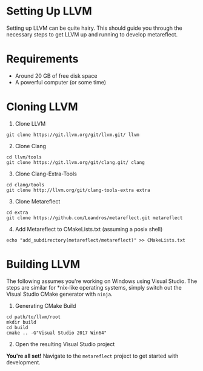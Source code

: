# Setting Up LLVM

Setting up LLVM can be quite hairy. This should guide you through the necessary
steps to get LLVM up and running to develop metareflect.

# Requirements

- Around 20 GB of free disk space
- A powerful computer (or some time)

# Cloning LLVM

1. Clone LLVM

```
git clone https://git.llvm.org/git/llvm.git/ llvm
```

2. Clone Clang
```
cd llvm/tools
git clone https://git.llvm.org/git/clang.git/ clang
```

3. Clone Clang-Extra-Tools
```
cd clang/tools
git clone http://llvm.org/git/clang-tools-extra extra
```

3. Clone Metareflect
```
cd extra
git clone https://github.com/Leandros/metareflect.git metareflect
```

4. Add Metareflect to CMakeLists.txt (assuming a posix shell)
```
echo "add_subdirectory(metareflect/metareflect)" >> CMakeLists.txt
```

# Building LLVM

The following assumes you're working on Windows using Visual Studio.
The steps are similar for *nix-like operating systems, simply switch out
the Visual Studio CMake generator with `ninja`.

1. Generating CMake Build
```
cd path/to/llvm/root
mkdir build
cd build
cmake .. -G"Visual Studio 2017 Win64"
```

2. Open the resulting Visual Studio project

**You're all set!**
Navigate to the `metareflect` project to get started with development.


